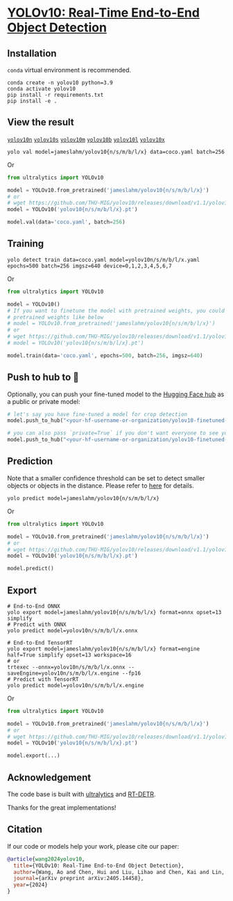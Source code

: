 # [YOLOv10: Real-Time End-to-End Object Detection](https://arxiv.org/abs/2405.14458)



## Installation
`conda` virtual environment is recommended. 
```
conda create -n yolov10 python=3.9
conda activate yolov10
pip install -r requirements.txt
pip install -e .
```


## View the result
[`yolov10n`](https://huggingface.co/jameslahm/yolov10n)  [`yolov10s`](https://huggingface.co/jameslahm/yolov10s)  [`yolov10m`](https://huggingface.co/jameslahm/yolov10m)  [`yolov10b`](https://huggingface.co/jameslahm/yolov10b)  [`yolov10l`](https://huggingface.co/jameslahm/yolov10l)  [`yolov10x`](https://huggingface.co/jameslahm/yolov10x)  
```
yolo val model=jameslahm/yolov10{n/s/m/b/l/x} data=coco.yaml batch=256
```

Or
```python
from ultralytics import YOLOv10

model = YOLOv10.from_pretrained('jameslahm/yolov10{n/s/m/b/l/x}')
# or
# wget https://github.com/THU-MIG/yolov10/releases/download/v1.1/yolov10{n/s/m/b/l/x}.pt
model = YOLOv10('yolov10{n/s/m/b/l/x}.pt')

model.val(data='coco.yaml', batch=256)
```


## Training 
```
yolo detect train data=coco.yaml model=yolov10n/s/m/b/l/x.yaml epochs=500 batch=256 imgsz=640 device=0,1,2,3,4,5,6,7
```

Or
```python
from ultralytics import YOLOv10

model = YOLOv10()
# If you want to finetune the model with pretrained weights, you could load the 
# pretrained weights like below
# model = YOLOv10.from_pretrained('jameslahm/yolov10{n/s/m/b/l/x}')
# or
# wget https://github.com/THU-MIG/yolov10/releases/download/v1.1/yolov10{n/s/m/b/l/x}.pt
# model = YOLOv10('yolov10{n/s/m/b/l/x}.pt')

model.train(data='coco.yaml', epochs=500, batch=256, imgsz=640)
```

## Push to hub to 🤗

Optionally, you can push your fine-tuned model to the [Hugging Face hub](https://huggingface.co/) as a public or private model:

```python
# let's say you have fine-tuned a model for crop detection
model.push_to_hub("<your-hf-username-or-organization/yolov10-finetuned-crop-detection")

# you can also pass `private=True` if you don't want everyone to see your model
model.push_to_hub("<your-hf-username-or-organization/yolov10-finetuned-crop-detection", private=True)
```

## Prediction
Note that a smaller confidence threshold can be set to detect smaller objects or objects in the distance. Please refer to [here](https://github.com/THU-MIG/yolov10/issues/136) for details.
```
yolo predict model=jameslahm/yolov10{n/s/m/b/l/x}
```

Or
```python
from ultralytics import YOLOv10

model = YOLOv10.from_pretrained('jameslahm/yolov10{n/s/m/b/l/x}')
# or
# wget https://github.com/THU-MIG/yolov10/releases/download/v1.1/yolov10{n/s/m/b/l/x}.pt
model = YOLOv10('yolov10{n/s/m/b/l/x}.pt')

model.predict()
```

## Export
```
# End-to-End ONNX
yolo export model=jameslahm/yolov10{n/s/m/b/l/x} format=onnx opset=13 simplify
# Predict with ONNX
yolo predict model=yolov10n/s/m/b/l/x.onnx

# End-to-End TensorRT
yolo export model=jameslahm/yolov10{n/s/m/b/l/x} format=engine half=True simplify opset=13 workspace=16
# or
trtexec --onnx=yolov10n/s/m/b/l/x.onnx --saveEngine=yolov10n/s/m/b/l/x.engine --fp16
# Predict with TensorRT
yolo predict model=yolov10n/s/m/b/l/x.engine
```

Or
```python
from ultralytics import YOLOv10

model = YOLOv10.from_pretrained('jameslahm/yolov10{n/s/m/b/l/x}')
# or
# wget https://github.com/THU-MIG/yolov10/releases/download/v1.1/yolov10{n/s/m/b/l/x}.pt
model = YOLOv10('yolov10{n/s/m/b/l/x}.pt')

model.export(...)
```

## Acknowledgement

The code base is built with [ultralytics](https://github.com/ultralytics/ultralytics) and [RT-DETR](https://github.com/lyuwenyu/RT-DETR).

Thanks for the great implementations! 

## Citation

If our code or models help your work, please cite our paper:
```BibTeX
@article{wang2024yolov10,
  title={YOLOv10: Real-Time End-to-End Object Detection},
  author={Wang, Ao and Chen, Hui and Liu, Lihao and Chen, Kai and Lin, Zijia and Han, Jungong and Ding, Guiguang},
  journal={arXiv preprint arXiv:2405.14458},
  year={2024}
}
```
